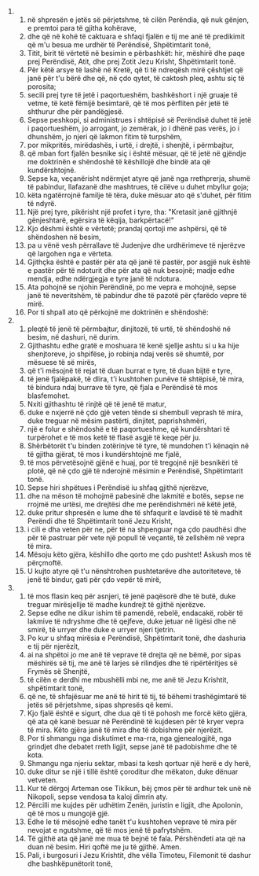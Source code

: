 <ol>
  <li>
    <ol>
      <li>në shpresën e jetës së përjetshme, të cilën Perëndia, që nuk gënjen, e premtoi para të gjitha kohërave,</li>
      <li>dhe që në kohë të caktuara e shfaqi fjalën e tij me anë të predikimit që m'u besua me urdhër të Perëndisë, Shpëtimtarit tonë,</li>
      <li>Titit, birit të vërtetë në besimin e përbashkët: hir, mëshirë dhe paqe prej Perëndisë, Atit, dhe prej Zotit Jezu Krisht, Shpëtimtarit tonë.</li>
      <li>Për këtë arsye të lashë në Kretë, që ti të ndreqësh mirë çështjet që janë për t'u bërë dhe që, në çdo qytet, të caktosh pleq, ashtu siç të porosita;</li>
      <li>secili prej tyre të jetë i paqortueshëm, bashkëshort i një gruaje të vetme, të ketë fëmijë besimtarë, që të mos përfliten për jetë të shthurur dhe për pandëgjesë.</li>
      <li>Sepse peshkopi, si administrues i shtëpisë së Perëndisë duhet të jetë i paqortueshëm, jo arrogant, jo zemërak, jo i dhënë pas verës, jo i dhunshëm, jo njeri që lakmon fitim të turpshëm,</li>
      <li>por mikpritës, mirëdashës, i urtë, i drejtë, i shenjtë, i përmbajtur,</li>
      <li>që mban fort fjalën besnike siç i është mësuar, që të jetë në gjëndje me doktrinën e shëndoshë të këshillojë dhe bindë ata që kundërshtojnë.</li>
      <li>Sepse ka, veçanërisht ndërmjet atyre që janë nga rrethprerja, shumë të pabindur, llafazanë dhe mashtrues, të cilëve u duhet mbyllur goja;</li>
      <li>këta ngatërrojnë familje të tëra, duke mësuar ato që s'duhet, për fitim të ndyrë.</li>
      <li>Një prej tyre, pikërisht një profet i tyre, tha: "Kretasit janë gjithnjë gënjeshtarë, egërsira të këqija, barkpërtacë!"</li>
      <li>Kjo dëshmi është e vërtetë; prandaj qortoji me ashpërsi, që të shëndoshen në besim,</li>
      <li>pa u vënë vesh përrallave të Judenjve dhe urdhërimeve të njerëzve që largohen nga e vërteta.</li>
      <li>Gjithçka është e pastër për ata që janë të pastër, por asgjë nuk është e pastër për të ndoturit dhe për ata që nuk besojnë; madje edhe mendja, edhe ndërgjegja e tyre janë të ndotura.</li>
      <li>Ata pohojnë se njohin Perëndinë, po me vepra e mohojnë, sepse janë të neveritshëm, të pabindur dhe të pazotë për çfarëdo vepre të mirë.</li>
      <li>Por ti shpall ato që përkojnë me doktrinën e shëndoshë:</li>
    </ol>
  </li>
  <li>
    <ol>
      <li>pleqtë të jenë të përmbajtur, dinjitozë, të urtë, të shëndoshë në besim, në dashuri, në durim.</li>
      <li>Gjithashtu edhe gratë e moshuara të kenë sjellje ashtu si u ka hije shenjtoreve, jo shpifëse, jo robinja ndaj verës së shumtë, por mësuese të së mirës,</li>
      <li>që t'i mësojnë të rejat të duan burrat e tyre, të duan bijtë e tyre,</li>
      <li>të jenë fjalëpakë, të dlira, t'i kushtohen punëve të shtëpisë, të mira, të bindura ndaj burrave të tyre, që fjala e Perëndisë të mos blasfemohet.</li>
      <li>Nxiti gjithashtu të rinjtë që të jenë të matur,</li>
      <li>duke e nxjerrë në çdo gjë veten tënde si shembull veprash të mira, duke treguar në mësim pastërti, dinjitet, paprishshmëri,</li>
      <li>një e folur e shëndoshë e të paqortueshme, që kundërshtari të turpërohet e të mos ketë të flasë asgjë të keqe për ju.</li>
      <li>Shërbëtorët t'u binden zotërinjve të tyre, të mundohen t'i kënaqin në të gjitha gjërat, të mos i kundërshtojnë me fjalë,</li>
      <li>të mos përvetësojnë gjënë e huaj, por të tregojnë një besnikëri të plotë, që në çdo gjë të nderojnë mësimin e Perëndisë, Shpëtimtarit tonë.</li>
      <li>Sepse hiri shpëtues i Perëndisë iu shfaq gjithë njerëzve,</li>
      <li>dhe na mëson të mohojmë pabesinë dhe lakmitë e botës, sepse ne rrojmë me urtësi, me drejtësi dhe me perëndishmëri në këtë jetë,</li>
      <li>duke pritur shpresën e lume dhe të shfaqurit e lavdisë të të madhit Perëndi dhe të Shpëtimtarit tonë Jezu Krisht,</li>
      <li>i cili e dha veten për ne, për të na shpenguar nga çdo paudhësi dhe për të pastruar për vete një popull të veçantë, të zellshëm në vepra të mira.</li>
      <li>Mësoju këto gjëra, këshillo dhe qorto me çdo pushtet! Askush mos të përçmoftë.</li>
      <li>U kujto atyre që t'u nënshtrohen pushtetarëve dhe autoriteteve, të jenë të bindur, gati për çdo vepër të mirë,</li>
    </ol>
  </li>
  <li>
    <ol>
      <li>të mos flasin keq për asnjeri, të jenë paqësorë dhe të butë, duke treguar mirësjellje të madhe kundrejt të gjithë njerëzve.</li>
      <li>Sepse edhe ne dikur ishim të pamendë, rebelë, endacakë, robër të lakmive të ndryshme dhe të qejfeve, duke jetuar në ligësi dhe në smirë, të urryer dhe duke e urryer njeri tjetrin.</li>
      <li>Po kur u shfaq mirësia e Perëndisë, Shpëtimtarit tonë, dhe dashuria e tij për njerëzit,</li>
      <li>ai na shpëtoi jo me anë të veprave të drejta që ne bëmë, por sipas mëshirës së tij, me anë të larjes së rilindjes dhe të ripërtëritjes së Frymës së Shenjtë,</li>
      <li>të cilën e derdhi me mbushëlli mbi ne, me anë të Jezu Krishtit, shpëtimtarit tonë,</li>
      <li>që ne, të shfajësuar me anë të hirit të tij, të bëhemi trashëgimtarë të jetës së përjetshme, sipas shpresës që kemi.</li>
      <li>Kjo fjalë është e sigurt, dhe dua që ti të pohosh me forcë këto gjëra, që ata që kanë besuar në Perëndinë të kujdesen për të kryer vepra të mira. Këto gjëra janë të mira dhe të dobishme për njerëzit.</li>
      <li>Por ti shmangu nga diskutimet e ma-rra, nga gjenealogjitë, nga grindjet dhe debatet rreth ligjit, sepse janë të padobishme dhe të kota.</li>
      <li>Shmangu nga njeriu sektar, mbasi ta kesh qortuar një herë e dy herë,</li>
      <li>duke ditur se një i tillë është çoroditur dhe mëkaton, duke dënuar vetveten.</li>
      <li>Kur të dërgoj Arteman ose Tikikun, bëj çmos për të ardhur tek unë në Nikopoli, sepse vendosa ta kaloj dimrin aty.</li>
      <li>Përcilli me kujdes për udhëtim Zenën, juristin e ligjit, dhe Apolonin, që të mos u mungojë gjë.</li>
      <li>Edhe le të mësojnë edhe tanët t'u kushtohen veprave të mira për nevojat e ngutshme, që të mos jenë të pafrytshëm.</li>
      <li>Të gjithë ata që janë me mua të bejnë të fala. Përshëndeti ata që na duan në besim. Hiri qoftë me ju të gjithë. Amen.</li>
      <li>Pali, i burgosuri i Jezu Krishtit, dhe vëlla Timoteu, Filemonit të dashur dhe bashkëpunëtorit tonë,</li>
    </ol>
  </li>
</ol>